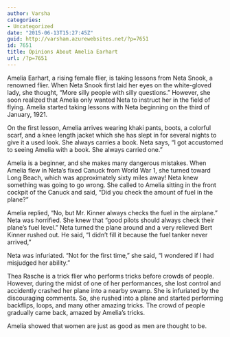 ```yaml
---
author: Varsha
categories:
- Uncategorized
date: "2015-06-13T15:27:45Z"
guid: http://varsham.azurewebsites.net/?p=7651
id: 7651
title: Opinions About Amelia Earhart
url: /?p=7651
---
```


 

Amelia Earhart, a rising female flier, is taking lessons from Neta Snook, a renowned flier. When Neta Snook first laid her eyes on the white-gloved lady, she thought, “More silly people with silly questions.” However, she soon realized that Amelia only wanted Neta to instruct her in the field of flying. Amelia started taking lessons with Neta beginning on the third of January, 1921.

On the first lesson, Amelia arrives wearing khaki pants, boots, a colorful scarf, and a knee length jacket which she has slept in for several nights to give it a used look. She always carries a book. Neta says, “I got accustomed to seeing Amelia with a book. She always carried one.”

Amelia is a beginner, and she makes many dangerous mistakes. When Amelia flew in Neta’s fixed Canuck from World War 1, she turned toward Long Beach, which was approximately sixty miles away! Neta knew something was going to go wrong. She called to Amelia sitting in the front cockpit of the Canuck and said, “Did you check the amount of fuel in the plane?”

Amelia replied, “No, but Mr. Kinner always checks the fuel in the airplane.” Neta was horrified. She knew that “good pilots should always check their plane’s fuel level.” Neta turned the plane around and a very relieved Bert Kinner rushed out. He said, “I didn’t fill it because the fuel tanker never arrived,”

Neta was infuriated. “Not for the first time,” she said, “I wondered if I had misjudged her ability.”

Thea Rasche is a trick flier who performs tricks before crowds of people. However, during the midst of one of her performances, she lost control and accidently crashed her plane into a nearby swamp. She is infuriated by the discouraging comments. So, she rushed into a plane and started performing backflips, loops, and many other amazing tricks. The crowd of people gradually came back, amazed by Amelia’s tricks.

Amelia showed that women are just as good as men are thought to be.

 
